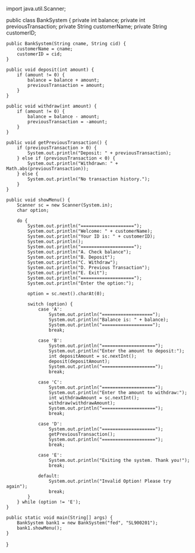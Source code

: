 import java.util.Scanner;

public class BankSystem {
    private int balance;
    private int previousTransaction;
    private String customerName;
    private String customerID;

    public BankSystem(String cname, String cid) {
        customerName = cname;
        customerID = cid;
    }

    public void deposit(int amount) {
        if (amount != 0) {
            balance = balance + amount;
            previousTransaction = amount;
        }
    }

    public void withdraw(int amount) {
        if (amount != 0) {
            balance = balance - amount;
            previousTransaction = -amount;
        }
    }

    public void getPreviousTransaction() {
        if (previousTransaction > 0) {
            System.out.println("Deposit: " + previousTransaction);
        } else if (previousTransaction < 0) {
            System.out.println("Withdrawn: " + Math.abs(previousTransaction));
        } else {
            System.out.println("No transaction history.");
        }
    }

    public void showMenu() {
        Scanner sc = new Scanner(System.in);
        char option;

        do {
            System.out.println("====================");
            System.out.println("Welcome: " + customerName);
            System.out.println("Your ID is: " + customerID);
            System.out.println();
            System.out.println("====================");
            System.out.println("A. Check balance");
            System.out.println("B. Deposit");
            System.out.println("C. Withdraw");
            System.out.println("D. Previous Transaction");
            System.out.println("E. Exit");
            System.out.println("====================");
            System.out.println("Enter the option:");

            option = sc.next().charAt(0);

            switch (option) {
                case 'A':
                    System.out.println("===================");
                    System.out.println("Balance is: " + balance);
                    System.out.println("===================");
                    break;

                case 'B':
                    System.out.println("====================");
                    System.out.println("Enter the amount to deposit:");
                    int depositAmount = sc.nextInt();
                    deposit(depositAmount);
                    System.out.println("====================");
                    break;

                case 'C':
                    System.out.println("====================");
                    System.out.println("Enter the amount to withdraw:");
                    int withdrawAmount = sc.nextInt();
                    withdraw(withdrawAmount);
                    System.out.println("====================");
                    break;

                case 'D':
                    System.out.println("====================");
                    getPreviousTransaction();
                    System.out.println("====================");
                    break;

                case 'E':
                    System.out.println("Exiting the system. Thank you!");
                    break;

                default:
                    System.out.println("Invalid Option! Please try again");
                    break;
            }
        } while (option != 'E');
    }

    public static void main(String[] args) {
        BankSystem bank1 = new BankSystem("fed", "SL900201");
        bank1.showMenu();
    }
}
